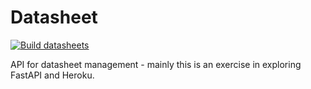 # Datasheet

[![Build datasheets](https://github.com/tswann/datasheet/actions/workflows/build.yaml/badge.svg)](https://github.com/tswann/datasheet/actions/workflows/build.yaml)

API for datasheet management - mainly this is an exercise in exploring FastAPI and Heroku.